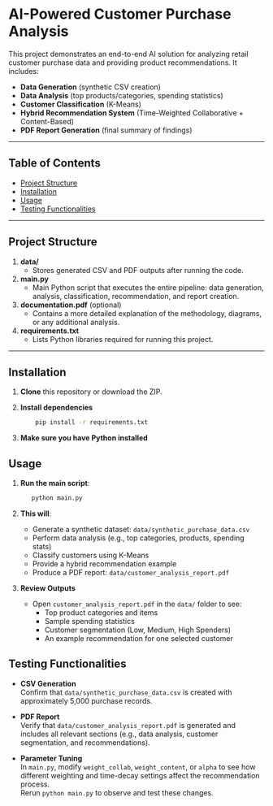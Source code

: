 # AI-Powered Customer Purchase Analysis

This project demonstrates an end-to-end AI solution for analyzing retail customer purchase data and providing product recommendations. It includes:

- **Data Generation** (synthetic CSV creation)  
- **Data Analysis** (top products/categories, spending statistics)  
- **Customer Classification** (K-Means)  
- **Hybrid Recommendation System** (Time-Weighted Collaborative + Content-Based)  
- **PDF Report Generation** (final summary of findings)

---

## Table of Contents

- [Project Structure](#project-structure)
- [Installation](#installation)
- [Usage](#usage)
- [Testing Functionalities](#testing-functionalities)
---

## Project Structure


1. **data/**  
   - Stores generated CSV and PDF outputs after running the code.
2. **main.py**  
   - Main Python script that executes the entire pipeline: data generation, analysis, classification, recommendation, and report creation.
3. **documentation.pdf** (optional)  
   - Contains a more detailed explanation of the methodology, diagrams, or any additional analysis.
4. **requirements.txt**  
   - Lists Python libraries required for running this project.

---

## Installation

1. **Clone** this repository or download the ZIP.

2. **Install dependencies**
     ``` bash
         pip install -r requirements.txt
      ```
     
3. **Make sure you have Python installed**


## Usage

1. **Run the main script**:
   ```bash
      python main.py
   ```

2. **This will**:
   - Generate a synthetic dataset: `data/synthetic_purchase_data.csv`  
   - Perform data analysis (e.g., top categories, products, spending stats)  
   - Classify customers using K-Means  
   - Provide a hybrid recommendation example  
   - Produce a PDF report: `data/customer_analysis_report.pdf`

3. **Review Outputs**  
   - Open `customer_analysis_report.pdf` in the `data/` folder to see:
     - Top product categories and items  
     - Sample spending statistics  
     - Customer segmentation (Low, Medium, High Spenders)  
     - An example recommendation for one selected customer



## Testing Functionalities

- **CSV Generation**  
  Confirm that `data/synthetic_purchase_data.csv` is created with approximately 5,000 purchase records.

- **PDF Report**  
  Verify that `data/customer_analysis_report.pdf` is generated and includes all relevant sections (e.g., data analysis, customer segmentation, and recommendations).

- **Parameter Tuning**  
  In `main.py`, modify `weight_collab`, `weight_content`, or `alpha` to see how different weighting and time-decay settings affect the recommendation process.  
  Rerun `python main.py` to observe and test these changes.


